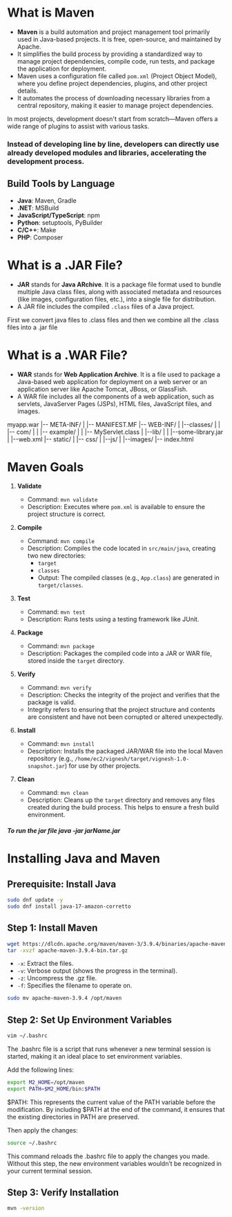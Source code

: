 # What is Maven

- **Maven** is a build automation and project management tool primarily used in Java-based projects. It is free, open-source, and maintained by Apache.
- It simplifies the build process by providing a standardized way to manage project dependencies, compile code, run tests, and package the application for deployment.
- Maven uses a configuration file called `pom.xml` (Project Object Model), where you define project dependencies, plugins, and other project details.
- It automates the process of downloading necessary libraries from a central repository, making it easier to manage project dependencies.

In most projects, development doesn't start from scratch—Maven offers a wide range of plugins to assist with various tasks.


### Instead of developing line by line, developers can directly use already developed modules and libraries, accelerating the development process.
## Build Tools by Language

- **Java**: Maven, Gradle
- **.NET**: MSBuild
- **JavaScript/TypeScript**: npm
- **Python**: setuptools, PyBuilder
- **C/C++**: Make
- **PHP**: Composer




# What is a .JAR File?

- **JAR** stands for **Java ARchive**. It is a package file format used to bundle multiple Java class files, along with associated metadata and resources (like images, configuration files, etc.), into a single file for distribution.
- A JAR file includes the compiled `.class` files of a Java project.

First we convert java files to .class files and then we combine all the .class files into a .jar file
# What is a .WAR File?

- **WAR** stands for **Web Application Archive**. It is a file used to package a Java-based web application for deployment on a web server or an application server like Apache Tomcat, JBoss, or GlassFish.
- A WAR file includes all the components of a web application, such as servlets, JavaServer Pages (JSPs), HTML files, JavaScript files, and images.

myapp.war
|-- META-INF/
| |-- MANIFEST.MF
|-- WEB-INF/
| |--classes/
| | |-- com/
| | |-- example/
| | |-- MyServlet.class
| |--lib/
| | |--some-library.jar
| |--web.xml
|-- static/
| |-- css/
| |--js/
| |--images/
|-- index.html

# Maven Goals

1. **Validate**
   - Command: `mvn validate`
   - Description: Executes where `pom.xml` is available to ensure the project structure is correct.

2. **Compile**
   - Command: `mvn compile`
   - Description: Compiles the code located in `src/main/java`, creating two new directories:
     - `target`
     - `classes`
     - Output: The compiled classes (e.g., `App.class`) are generated in `target/classes`.

3. **Test**
   - Command: `mvn test`
   - Description: Runs tests using a testing framework like JUnit.

4. **Package**
   - Command: `mvn package`
   - Description: Packages the compiled code into a JAR or WAR file, stored inside the `target` directory.

5. **Verify**
   - Command: `mvn verify`
   - Description: Checks the integrity of the project and verifies that the package is valid.
   - Integrity refers to ensuring that the project structure and contents are consistent and have not been corrupted or altered unexpectedly.

6. **Install**
   - Command: `mvn install`
   - Description: Installs the packaged JAR/WAR file into the local Maven repository (e.g., `/home/ec2/vignesh/target/vignesh-1.0-snapshot.jar`) for use by other projects.

7. **Clean**
   - Command: `mvn clean`
   - Description: Cleans up the `target` directory and removes any files created during the build process. This helps to ensure a fresh build environment.

##### To run the jar file java -jar **jarName**.jar


# Installing Java and Maven

## Prerequisite: Install Java
```bash
sudo dnf update -y
sudo dnf install java-17-amazon-corretto
```

## Step 1: Install Maven
```bash
wget https://dlcdn.apache.org/maven/maven-3/3.9.4/binaries/apache-maven-3.9.4-bin.tar.gz
tar -xvzf apache-maven-3.9.4-bin.tar.gz
```
- `-x`: Extract the files.
- `-v`: Verbose output (shows the progress in the terminal).
- `-z`: Uncompress the .gz file.
- `-f`: Specifies the filename to operate on.

```bash
sudo mv apache-maven-3.9.4 /opt/maven
```

## Step 2: Set Up Environment Variables
```bash
vim ~/.bashrc
```

The .bashrc file is a script that runs whenever a new terminal session is started, making it an ideal place to set environment variables.


Add the following lines:
```bash
export M2_HOME=/opt/maven
export PATH=$M2_HOME/bin:$PATH
```
$PATH: This represents the current value of the PATH variable before the modification. By including $PATH at the end of the command, it ensures that the existing directories in PATH are preserved.

Then apply the changes:
```bash
source ~/.bashrc
```
This command reloads the .bashrc file to apply the changes you made. Without this step, the new environment variables wouldn’t be recognized in your current terminal session.

## Step 3: Verify Installation
```bash
mvn -version
```
